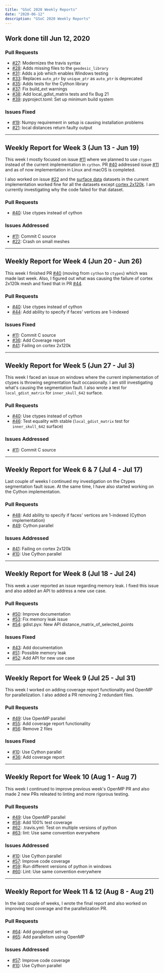 ```yaml
---
title: "GSoC 2020 Weekly Reports"
date: "2020-06-12"
description: "GSoC 2020 Weekly Reports"
---
```


## Work done till Jun 12, 2020

### Pull Requests

- [#27](https://github.com/the-virtual-brain/tvb-gdist/pull/27): Modernizes the travis syntax
- [#28](https://github.com/the-virtual-brain/tvb-gdist/pull/28): Adds missing files to the `geodesic_library`
- [#31](https://github.com/the-virtual-brain/tvb-gdist/pull/31): Adds a job which enables Windows testing
- [#33](https://github.com/the-virtual-brain/tvb-gdist/pull/33): Replaces `auto_ptr` by `unique_ptr` as `auto_ptr` is deprecated
- [#35](https://github.com/the-virtual-brain/tvb-gdist/pull/35): Adds tests for the Cython library
- [#37](https://github.com/the-virtual-brain/tvb-gdist/pull/37): Fix build_ext warnings
- [#38](https://github.com/the-virtual-brain/tvb-gdist/pull/38): Add local_gdist_matrix tests and fix Bug 21
- [#39](https://github.com/the-virtual-brain/tvb-gdist/pull/39): pyproject.toml: Set up minimum build system

### Issues Fixed

- [#19](https://github.com/the-virtual-brain/tvb-gdist/issues/19): Numpy requirement in setup is causing installation problems
- [#21](https://github.com/the-virtual-brain/tvb-gdist/issues/21): local distances return faulty output

---

## Weekly Report for Week 3 (Jun 13 - Jun 19)

This week I mostly focused on issue [#11](https://github.com/the-virtual-brain/tvb-gdist/issues/11) where we planned to use `ctypes`
instead of the current implementation in `cython`. PR [#40](https://github.com/the-virtual-brain/tvb-gdist/pull/40) addressed issue [#11](https://github.com/the-virtual-brain/tvb-gdist/issues/11) and as of now implementation
in Linux and macOS is completed.

I also worked on issue [#22](https://github.com/the-virtual-brain/tvb-gdist/issues/22) and the [surface data](https://github.com/the-virtual-brain/tvb-data/blob/master/tvb_data/surfaceData/) datasets in the current
implementation worked fine for all the datasets except [cortex 2x120k](https://github.com/the-virtual-brain/tvb-gdist/issues/41). I am currently
investigating why the code failed for that dataset.

### Pull Requests

- [#40](https://github.com/the-virtual-brain/tvb-gdist/pull/40): Use ctypes instead of cython

### Issues Addressed

- [#11](https://github.com/the-virtual-brain/tvb-gdist/issues/11): Commit C source
- [#22](https://github.com/the-virtual-brain/tvb-gdist/issues/22): Crash on small meshes

---

## Weekly Report for Week 4 (Jun 20 - Jun 26)

This week I finished PR [#40](https://github.com/the-virtual-brain/tvb-gdist/pull/40) (moving from `cython` to `ctypes`) which was made last week. Also, I figured out what was causing the failure of cortex 2x120k mesh and fixed that in PR [#44](https://github.com/the-virtual-brain/tvb-gdist/pull/44).

### Pull Requests

- [#40](https://github.com/the-virtual-brain/tvb-gdist/pull/40): Use ctypes instead of cython
- [#44](https://github.com/the-virtual-brain/tvb-gdist/pull/44): Add ability to specify if faces' vertices are 1-indexed

### Issues Fixed

- [#11](https://github.com/the-virtual-brain/tvb-gdist/issues/11): Commit C source
- [#36](https://github.com/the-virtual-brain/tvb-gdist/issues/36): Add Coverage report
- [#41](https://github.com/the-virtual-brain/tvb-gdist/issues/41): Failing on cortex 2x120k

---

## Weekly Report for Week 5 (Jun 27 - Jul 3)

This week I faced an issue on windows where the current implementation of ctypes is throwing segmentation fault occasionally. I am still investigating what's causing the segmentation fault. I also wrote a test for `local_gdist_matrix` for `inner_skull_642` surface.

### Pull Requests

- [#40](https://github.com/the-virtual-brain/tvb-gdist/pull/40): Use ctypes instead of cython
- [#46](https://github.com/the-virtual-brain/tvb-gdist/pull/46): Test equality with stable (`local_gdist_matrix` test for `inner_skull_642` surface)

### Issues Addressed

- [#11](https://github.com/the-virtual-brain/tvb-gdist/issues/11): Commit C source

---

## Weekly Report for Week 6 & 7 (Jul 4 - Jul 17)

Last couple of weeks I continued my investigation on the Ctypes segmentation fault issue. At the same time, I have also started working on the Cython implementation.

### Pull Requests

- [#48](https://github.com/the-virtual-brain/tvb-gdist/pull/48): Add ability to specify if faces' vertices are 1-indexed (Cython implementation)
- [#49](https://github.com/the-virtual-brain/tvb-gdist/pull/49): Cython parallel

### Issues Addressed

- [#41](https://github.com/the-virtual-brain/tvb-gdist/issues/41): Failing on cortex 2x120k
- [#10](https://github.com/the-virtual-brain/tvb-gdist/issues/10): Use Cython parallel

---

## Weekly Report for Week 8 (Jul 18 - Jul 24)

This week a user reported an issue regarding memory leak. I fixed this issue and also added an API to address a new use case.

### Pull Requests

- [#50](https://github.com/the-virtual-brain/tvb-gdist/pull/50): Improve documentation
- [#53](https://github.com/the-virtual-brain/tvb-gdist/pull/53): Fix memory leak issue
- [#54](https://github.com/the-virtual-brain/tvb-gdist/pull/54): gdist.pyx: New API distance_matrix_of_selected_points

### Issues Fixed

- [#43](https://github.com/the-virtual-brain/tvb-gdist/issues/43): Add documentation
- [#51](https://github.com/the-virtual-brain/tvb-gdist/issues/51): Possible memory leak
- [#52](https://github.com/the-virtual-brain/tvb-gdist/issues/52): Add API for new use case

---

## Weekly Report for Week 9 (Jul 25 - Jul 31)

This week I worked on adding coverage report functionality and OpenMP for parallelization. I also added a PR removing 2 redundant files.

### Pull Requests

- [#49](https://github.com/the-virtual-brain/tvb-gdist/pull/49): Use OpenMP parallel
- [#55](https://github.com/the-virtual-brain/tvb-gdist/pull/55): Add coverage report functionality
- [#56](https://github.com/the-virtual-brain/tvb-gdist/pull/56): Remove 2 files

### Issues Fixed

- [#10](https://github.com/the-virtual-brain/tvb-gdist/issues/10): Use Cython parallel
- [#36](https://github.com/the-virtual-brain/tvb-gdist/issues/36): Add coverage report

---

## Weekly Report for Week 10 (Aug 1 - Aug 7)

This week I continued to improve previous week's OpenMP PR and also made 2 new PRs releated to linting and more rigorous testing.

### Pull Requests

- [#49](https://github.com/the-virtual-brain/tvb-gdist/pull/49): Use OpenMP parallel
- [#58](https://github.com/the-virtual-brain/tvb-gdist/pull/58): Add 100% test coverage
- [#62](https://github.com/the-virtual-brain/tvb-gdist/pull/62): .travis.yml: Test on multiple versions of python
- [#63](https://github.com/the-virtual-brain/tvb-gdist/pull/63): lint: Use same convention everywhere

### Issues Addressed

- [#10](https://github.com/the-virtual-brain/tvb-gdist/issues/10): Use Cython parallel
- [#57](https://github.com/the-virtual-brain/tvb-gdist/issues/57): Improve code coverage
- [#59](https://github.com/the-virtual-brain/tvb-gdist/issues/59): Run different versions of python in windows
- [#60](https://github.com/the-virtual-brain/tvb-gdist/issues/60): Lint: Use same convention everywhere

---

## Weekly Report for Week 11 & 12 (Aug 8 - Aug 21)

In the last couple of weeks, I wrote the final report and also worked on improving test coverage and the parallelization PR.

### Pull Requests

- [#64](https://github.com/the-virtual-brain/tvb-gdist/pull/64): Add googletest set-up
- [#65](https://github.com/the-virtual-brain/tvb-gdist/pull/65): Add parallelism using OpenMP

### Issues Addressed

- [#57](https://github.com/the-virtual-brain/tvb-gdist/issues/57): Improve code coverage
- [#10](https://github.com/the-virtual-brain/tvb-gdist/issues/10): Use Cython parallel
